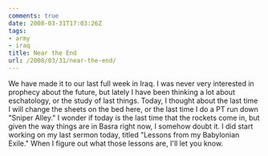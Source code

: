 ```yaml
---
comments: true
date: 2008-03-31T17:03:26Z
tags:
- army
- iraq
title: Near the End
url: /2008/03/31/near-the-end/
---
```


<p>We have made it to our last full week in Iraq. I was never very interested in prophecy about the future, but lately I have been thinking a lot about eschatology, or the study of last things. Today, I thought about the last time I will change the sheets on the bed here, or the last time I do a PT run down "Sniper Alley." I wonder if today is the last time that the rockets come in, but given the way things are in Basra right now, I somehow doubt it. I did start working on my last sermon today, titled "Lessons from my Babylonian Exile." When I figure out what those lessons are, I'll let you know. </p>
